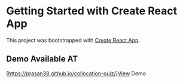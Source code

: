 # Getting Started with Create React App

This project was bootstrapped with [Create React App](https://github.com/facebook/create-react-app).

## Demo Available AT

[https://prasan38.github.io/collocation-quiz/]View Demo
